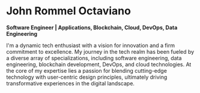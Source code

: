 # John Rommel Octaviano

**Software Engineer | Applications, Blockchain, Cloud, DevOps, Data Engineering**

I'm a dynamic tech enthusiast with a vision for innovation and a firm commitment to excellence. My journey in the tech realm has been fueled by a diverse array of specializations, including software engineering, data engineering, blockchain development, DevOps, and cloud technologies. At the core of my expertise lies a passion for blending cutting-edge technology with user-centric design principles, ultimately driving transformative experiences in the digital landscape.
